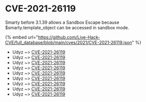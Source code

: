 # CVE-2021-26119

Smarty before 3.1.39 allows a Sandbox Escape because $smarty.template_object can be accessed in sandbox mode.

{% embed url="https://github.com/Live-Hack-CVE/full_database/blob/main/cves/2021/CVE-2021-26119.json" %}


* Udyz ~> [CVE-2021-26119](https://www.alice-snow.ru/2021/database/cve-2021-26119/cve-2021-26119-udyz)
* Udyz ~> [CVE-2021-26119](https://www.alice-snow.ru/2021/database/cve-2021-26119/cve-2021-26119-udyz)
* Udyz ~> [CVE-2021-26119](https://www.alice-snow.ru/2021/database/cve-2021-26119/cve-2021-26119-udyz)
* Udyz ~> [CVE-2021-26119](https://www.alice-snow.ru/2021/database/cve-2021-26119/cve-2021-26119-udyz)
* Udyz ~> [CVE-2021-26119](https://www.alice-snow.ru/2021/database/cve-2021-26119/cve-2021-26119-udyz)
* Udyz ~> [CVE-2021-26119](https://www.alice-snow.ru/2021/database/cve-2021-26119/cve-2021-26119-udyz)
* Udyz ~> [CVE-2021-26119](https://www.alice-snow.ru/2021/database/cve-2021-26119/cve-2021-26119-udyz)
* Udyz ~> [CVE-2021-26119](https://www.alice-snow.ru/2021/database/cve-2021-26119/cve-2021-26119-udyz)
* Udyz ~> [CVE-2021-26119](https://www.alice-snow.ru/2021/database/cve-2021-26119/cve-2021-26119-udyz)
